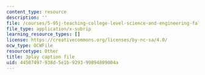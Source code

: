 ```yaml
---
content_type: resource
description: ''
file: /courses/5-95j-teaching-college-level-science-and-engineering-fall-2015/44507497938d5e1b929399894809004a_zoa2pKYp_fk.vtt
file_type: application/x-subrip
learning_resource_types: []
license: https://creativecommons.org/licenses/by-nc-sa/4.0/
ocw_type: OCWFile
resourcetype: Other
title: 3play caption file
uid: 44507497-938d-5e1b-9293-99894809004a
---
```

